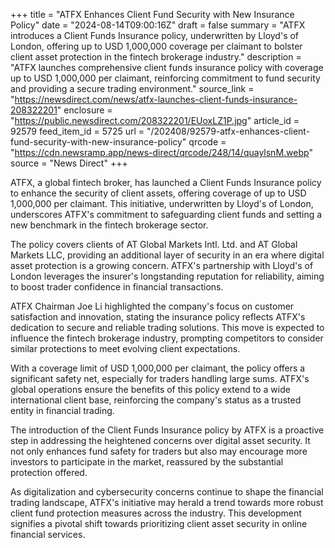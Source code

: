 +++
title = "ATFX Enhances Client Fund Security with New Insurance Policy"
date = "2024-08-14T09:00:16Z"
draft = false
summary = "ATFX introduces a Client Funds Insurance policy, underwritten by Lloyd's of London, offering up to USD 1,000,000 coverage per claimant to bolster client asset protection in the fintech brokerage industry."
description = "ATFX launches comprehensive client funds insurance policy with coverage up to USD 1,000,000 per claimant, reinforcing commitment to fund security and providing a secure trading environment."
source_link = "https://newsdirect.com/news/atfx-launches-client-funds-insurance-208322201"
enclosure = "https://public.newsdirect.com/208322201/EUoxLZ1P.jpg"
article_id = 92579
feed_item_id = 5725
url = "/202408/92579-atfx-enhances-client-fund-security-with-new-insurance-policy"
qrcode = "https://cdn.newsramp.app/news-direct/qrcode/248/14/quaylsnM.webp"
source = "News Direct"
+++

<p>ATFX, a global fintech broker, has launched a Client Funds Insurance policy to enhance the security of client assets, offering coverage of up to USD 1,000,000 per claimant. This initiative, underwritten by Lloyd's of London, underscores ATFX's commitment to safeguarding client funds and setting a new benchmark in the fintech brokerage sector.</p><p>The policy covers clients of AT Global Markets Intl. Ltd. and AT Global Markets LLC, providing an additional layer of security in an era where digital asset protection is a growing concern. ATFX's partnership with Lloyd's of London leverages the insurer's longstanding reputation for reliability, aiming to boost trader confidence in financial transactions.</p><p>ATFX Chairman Joe Li highlighted the company's focus on customer satisfaction and innovation, stating the insurance policy reflects ATFX's dedication to secure and reliable trading solutions. This move is expected to influence the fintech brokerage industry, prompting competitors to consider similar protections to meet evolving client expectations.</p><p>With a coverage limit of USD 1,000,000 per claimant, the policy offers a significant safety net, especially for traders handling large sums. ATFX's global operations ensure the benefits of this policy extend to a wide international client base, reinforcing the company's status as a trusted entity in financial trading.</p><p>The introduction of the Client Funds Insurance policy by ATFX is a proactive step in addressing the heightened concerns over digital asset security. It not only enhances fund safety for traders but also may encourage more investors to participate in the market, reassured by the substantial protection offered.</p><p>As digitalization and cybersecurity concerns continue to shape the financial trading landscape, ATFX's initiative may herald a trend towards more robust client fund protection measures across the industry. This development signifies a pivotal shift towards prioritizing client asset security in online financial services.</p>